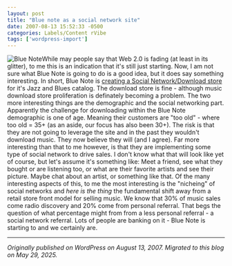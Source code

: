 ```yaml
---
layout: post
title: "Blue note as a social network site"
date: 2007-08-13 15:52:33 -0500
categories: Labels/Content rVibe
tags: ['wordpress-import']
---
```


![Blue Note](http://meansofproduction.wordpress.com/wp-content/uploads/2007/08/bluenote_on.gif)While may people say that Web 2.0 is fading (at least in its glitter), to me this is an indication that it's still just starting. Now, I am not sure what Blue Note is going to do is a good idea, but it does say something interesting. In short, Blue Note is [creating a Social Network/Download store](http://news.yahoo.com/s/nm/20070811/wr_nm/bluenote_dc) for it's Jazz and Blues catalog. The download store is fine - although music download store proliferation is definately becoming a problem. The two more interesting things are the demographic and the social networking part. Apparently the challenge for downloading within the Blue Note demographic is one of age. Meaning their customers are "too old" - where too old = 35+ (as an aside, our focus has also been 30+). The risk is that they are not going to leverage the site and in the past they wouldn't download music. They now believe they will (and I agree). Far more interesting than that to me however, is that they are implementing some type of social network to drive sales. I don't know what that will look like yet of course, but let's assume it's something like: Meet a friend, see what they bought or are listening too, or what are their favorite artists and see their picture. Maybe chat about an artist, or something like that. Of the many interesting aspects of this, to me the most interesting is the "nicheing" of social networks and _here is the thing_ the fundamental shift away from a retail store front model for selling music. We know that 30% of music sales come radio discovery and 20% come from personal referral. That begs the question of what percentage might from from a less personal referral - a social network referral. Lots of people are banking on it - Blue Note is starting to and we certainly are.

---

*Originally published on WordPress on August 13, 2007. Migrated to this blog on May 29, 2025.*
